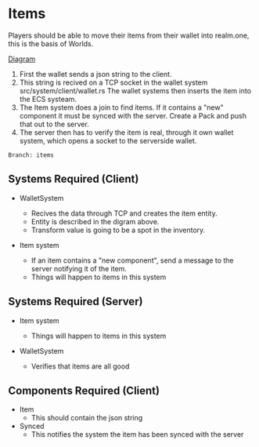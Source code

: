 # Items 
Players should be able to move their items from their wallet into realm.one,
this is the basis of Worlds.

[Diagram](../../docs/items.pdf)

1. First the wallet sends a json string to the client.
2. This string is recived on a TCP socket in the wallet system
src/system/client/wallet.rs The wallet systems then inserts the item into the
ECS systeam.
3. The Item system does a join to find items. If it contains a "new" component
it must be synced with the server.  Create a Pack and push that out to the
server.
4. The server then has to verify the item is real, through it own wallet system,
which opens a socket to the serverside wallet.

```
Branch: items
```

## Systems Required (Client)
- WalletSystem
    - Recives the data through TCP and creates the item entity. 
    - Entity is described in the digram above.
    - Transform value is going to be a spot in the inventory.

- Item system
    - If an item contains a "new component", send a message to the server
    notifying it of the item.
    - Things will happen to items in this system 

## Systems Required (Server)
- Item system
    - Things will happen to items in this system 

- WalletSystem
    - Verifies that items are all good

## Components Required (Client)
- Item
    - This should contain the json string
- Synced
    - This notifies the system the item has been synced with the 
    server
